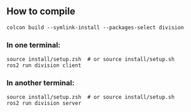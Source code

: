 ## How to compile

```shell
colcon build --symlink-install --packages-select division 
```
### In one terminal:

```shell
source install/setup.zsh  # or source install/setup.sh
ros2 run division client 
```

### In another terminal:

```shell
source install/setup.zsh  # or source install/setup.sh
ros2 run division server
```
